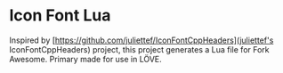 # Icon Font Lua
Inspired by [https://github.com/juliettef/IconFontCppHeaders](juliettef's IconFontCppHeaders) project, this project generates a Lua file for Fork Awesome. Primary made for use in LÖVE.
